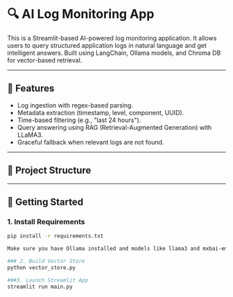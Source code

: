 
# 🔍 AI Log Monitoring App

This is a Streamlit-based AI-powered log monitoring application. It allows users to query structured application logs in natural language and get intelligent answers. Built using LangChain, Ollama models, and Chroma DB for vector-based retrieval.

---

## 🧠 Features

- Log ingestion with regex-based parsing.
- Metadata extraction (timestamp, level, component, UUID).
- Time-based filtering (e.g., "last 24 hours").
- Query answering using RAG (Retrieval-Augmented Generation) with LLaMA3.
- Graceful fallback when relevant logs are not found.

---

## 📁 Project Structure


---

## 🚀 Getting Started

### 1. Install Requirements

```bash
pip install -r requirements.txt

Make sure you have Ollama installed and models like llama3 and mxbai-embed-large pulled

### 2. Build Vector Store
python vector_store.py

###3. Launch Streamlit App
streamlit run main.py

